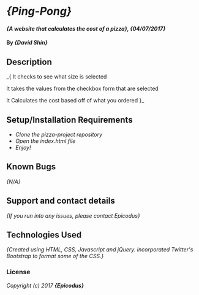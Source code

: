 # _{Ping-Pong}_

#### _{A website that calculates the cost of a pizza}, {04/07/2017}_

#### By _**{David Shin}**_

## Description

_{
  It checks to see what size is selected

  It takes the values from the checkbox form that are selected

  It Calculates the cost based off of what you ordered
}_

## Setup/Installation Requirements

* _Clone the pizza-project repository_
* _Open the index.html file_
* _Enjoy!_

## Known Bugs

_{N/A}_

## Support and contact details

_{If you run into any issues, please contact Epicodus}_

## Technologies Used

_{Created using HTML, CSS, Javascript and jQuery. incorporated Twitter's Bootstrap to format some of the CSS.}_

### License

*Copyright (c) 2017 **_{Epicodus}_***
